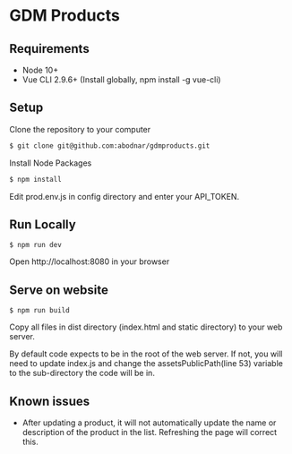 # GDM Products

## Requirements

* Node 10+
* Vue CLI 2.9.6+ (Install globally, npm install -g vue-cli)

## Setup

Clone the repository to your computer

```bash
$ git clone git@github.com:abodnar/gdmproducts.git
```
Install Node Packages

```bash
$ npm install
```

Edit prod.env.js in config directory and enter your API_TOKEN.

## Run Locally

```
$ npm run dev
```

Open http://localhost:8080 in your browser

## Serve on website

```
$ npm run build
```

Copy all files in dist directory (index.html and static directory) to your web server. 

By default code expects to be in the root of the web server. 
If not, you will need to update index.js and change the assetsPublicPath(line 53) variable to the sub-directory the code
will be in.   

## Known issues

* After updating a product, it will not automatically update the name or description of the product in the list. Refreshing the page will correct this.
